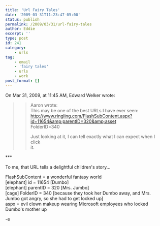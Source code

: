 ```yaml
---
title: 'Url Fairy Tales'
date: '2009-03-31T11:23:47-05:00'
status: publish
permalink: /2009/03/31/url-fairy-tales
author: Eddie
excerpt: ''
type: post
id: 241
category:
    - urls
tag:
    - email
    - 'fairy tales'
    - urls
    - work
post_format: []
---
```

On Mar 31, 2009, at 11:45 AM, Edward Welker wrote:

>> Aaron wrote:  
>> This may be one of the best URLs I have ever seen:  
>> http://www.ringling.com/FlashSubContent.aspx?id=11654&amp;parentID=320&amp;asset  
>> FolderID=340  
>>  
>> Just looking at it, I can tell exactly what I can expect when I click  
>> it.

\*\*\*

To me, that URL tells a delightful children's story...

FlashSubContent = a wonderful fantasy world  
\[elephant\] id = 11654 \[Dumbo\]  
\[elephant\] parentID = 320 \[Mrs. Jumbo\]  
\[cage\] FolderID = 340 \[because they took her Dumbo away, and Mrs. Jumbo got angry, so she had to get locked up\]  
aspx = evil clown makeup wearing Microsoft employees who locked Dumbo's mother up

-e